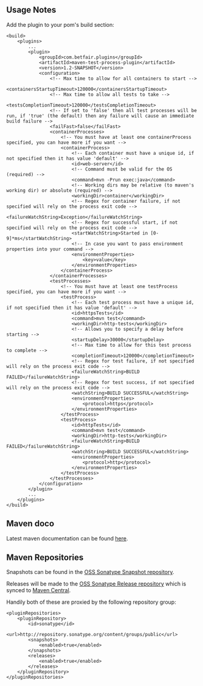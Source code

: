 ---
---
Usage Notes
-----------

Add the plugin to your pom's build section:

    <build>
        <plugins>
            ...
            <plugin>
                <groupId>com.betfair.plugins</groupId>
                <artifactId>maven-test-process-plugin</artifactId>
                <version>1.2-SNAPSHOT</version>
                <configuration>
                    <!-- Max time to allow for all containers to start -->
                    <containersStartupTimeout>120000</containersStartupTimeout>
                    <!-- Max time to allow all tests to take -->
                    <testsCompletionTimeout>120000</testsCompletionTimeout>
                    <!-- If set to 'false' then all test processes will be run, if 'true' (the default) then any failure will cause an immediate build failure -->
                    <failFast>false</failFast>
                    <containerProcesses>
                        <!-- You must have at least one containerProcess specified, you can have more if you want -->
                        <containerProcess>
                            <!-- Each container must have a unique id, if not specified then it has value 'default' -->
                            <id>web-server</id>
                            <!-- Command must be valid for the OS (required) -->
                            <command>mvn -Prun exec:java</command>
                            <!-- Working dirs may be relative (to maven's working dir) or absolute (required) -->
                            <workingDir>container</workingDir>
                            <!-- Regex for container failure, if not specified will rely on the process exit code -->
                            <failureWatchString>Exception</failureWatchString>
                            <!-- Regex for successful start, if not specified will rely on the process exit code -->
                            <startWatchString>Started in [0-9]*ms</startWatchString>
                            <!-- In case you want to pass environment properties into your command -->
                            <environmentProperties>
                                <key>value</key>
                            </environmentProperties>
                        </containerProcess>
                    </containerProcesses>
                    <testProcesses>
                        <!-- You must have at least one testProcess specified, you can have more if you want -->
                        <testProcess>
                            <!-- Each test process must have a unique id, if not specified then it has value 'default' -->
                            <id>httpsTests</id>
                            <command>mvn test</command>
                            <workingDir>http-tests</workingDir>
                            <!-- Allows you to specify a delay before starting -->
                            <startupDelay>30000</startupDelay>
                            <!-- Max time to allow for this test process to complete -->
                            <completionTimeout>120000</completionTimeout>
                            <!-- Regex for test failure, if not specified will rely on the process exit code -->
                            <failureWatchString>BUILD FAILED</failureWatchString>
                            <!-- Regex for test success, if not specified will rely on the process exit code -->
                            <watchString>BUILD SUCCESSFUL</watchString>
                            <environmentProperties>
                                <protocol>https</protocol>
                            </environmentProperties>
                        </testProcess>
                        <testProcess>
                            <id>httpTests</id>
                            <command>mvn test</command>
                            <workingDir>http-tests</workingDir>
                            <failureWatchString>BUILD FAILED</failureWatchString>
                            <watchString>BUILD SUCCESSFUL</watchString>
                            <environmentProperties>
                                <protocol>http</protocol>
                            </environmentProperties>
                        </testProcess>
                    </testProcesses>
                </configuration>
            </plugin>
            ...
		</plugins>
	</build>

Maven doco
----------

Latest maven documentation can be found [here](maven).

Maven Repositories
------------------

Snapshots can be found in the [OSS Sonatype Snapshot repository](https://oss.sonatype.org/content/repositories/snapshots).

Releases will be made to the [OSS Sonatype Release repository](https://oss.sonatype.org/content/repositories/releases) which is synced to [Maven Central](http://repo1.maven.org/maven2).

Handily both of these are proxied by the following repository group:

    <pluginRepositories>
        <pluginRepository>
            <id>sonatype</id>
            <url>http://repository.sonatype.org/content/groups/public</url>
            <snapshots>
                <enabled>true</enabled>
            </snapshots>
            <releases>
                <enabled>true</enabled>
            </releases>
        </pluginRepository>
    </pluginRepositories>
